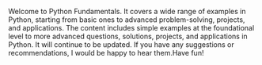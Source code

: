 Welcome to Python Fundamentals. It covers a wide range of examples in Python, starting from basic ones to advanced problem-solving, projects, and applications. The content includes simple examples at the foundational level to more advanced questions, solutions, projects, and applications in Python.
It will continue to be updated.
If you have any suggestions or recommendations, I would be happy to hear them.Have fun!
